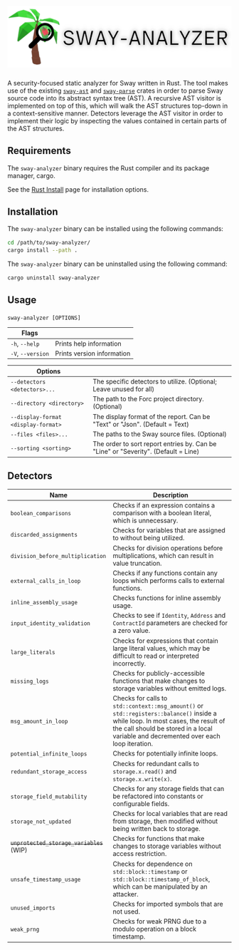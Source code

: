 # ![](assets/banner.png)

A security-focused static analyzer for Sway written in Rust. The tool makes use of the existing [`sway-ast`](https://github.com/FuelLabs/sway/tree/master/sway-ast) and [`sway-parse`](https://github.com/FuelLabs/sway/tree/master/sway-parse) crates in order to parse Sway source code into its abstract syntax tree (AST). A recursive AST visitor is implemented on top of this, which will walk the AST structures top-down in a context-sensitive manner. Detectors leverage the AST visitor in order to implement their logic by inspecting the values contained in certain parts of the AST structures.

## Requirements

The `sway-analyzer` binary requires the Rust compiler and its package manager, cargo.

See the [Rust Install](https://www.rust-lang.org/tools/install) page for installation options.

## Installation

The `sway-analyzer` binary can be installed using the following commands:

```bash
cd /path/to/sway-analyzer/
cargo install --path .
```

The `sway-analyzer` binary can be uninstalled using the following command:

```bash
cargo uninstall sway-analyzer
```

## Usage

`sway-analyzer [OPTIONS]`

| Flags | |
|-|-|
| `-h`, `--help` | Prints help information |
| `-V`, `--version` | Prints version information |

| Options | |
|-|-|
| `--detectors <detectors>...` | The specific detectors to utilize. (Optional; Leave unused for all) |
| `--directory <directory>` | The path to the Forc project directory. (Optional) |
| `--display-format <display-format>` | The display format of the report. Can be "Text" or "Json". (Default = Text) |
| `--files <files>...` | The paths to the Sway source files. (Optional) |
| `--sorting <sorting>` | The order to sort report entries by. Can be "Line" or "Severity". (Default = Line) |

## Detectors

| Name | Description |
|-|-|
| `boolean_comparisons` | Checks if an expression contains a comparison with a boolean literal, which is unnecessary. |
| `discarded_assignments` | Checks for variables that are assigned to without being utilized. |
| `division_before_multiplication` | Checks for division operations before multiplications, which can result in value truncation. |
| `external_calls_in_loop` | Checks if any functions contain any loops which performs calls to external functions. |
| `inline_assembly_usage` | Checks functions for inline assembly usage. |
| `input_identity_validation` | Checks to see if `Identity`, `Address` and `ContractId` parameters are checked for a zero value. |
| `large_literals` | Checks for expressions that contain large literal values, which may be difficult to read or interpreted incorrectly. |
| `missing_logs` | Checks for publicly-accessible functions that make changes to storage variables without emitted logs. |
| `msg_amount_in_loop` | Checks for calls to `std::context::msg_amount()` or `std::registers::balance()` inside a while loop. In most cases, the result of the call should be stored in a local variable and decremented over each loop iteration. |
| `potential_infinite_loops` | Checks for potentially infinite loops. |
| `redundant_storage_access` | Checks for redundant calls to `storage.x.read()` and `storage.x.write(x)`. |
| `storage_field_mutability` | Checks for any storage fields that can be refactored into constants or configurable fields. |
| `storage_not_updated` | Checks for local variables that are read from storage, then modified without being written back to storage. |
| ~~`unprotected_storage_variables`~~ (WIP) | Checks for functions that make changes to storage variables without access restriction. |
| `unsafe_timestamp_usage` | Checks for dependence on `std::block::timestamp` or `std::block::timestamp_of_block`, which can be manipulated by an attacker. |
| `unused_imports` | Checks for imported symbols that are not used. |
| `weak_prng` | Checks for weak PRNG due to a modulo operation on a block timestamp. |
